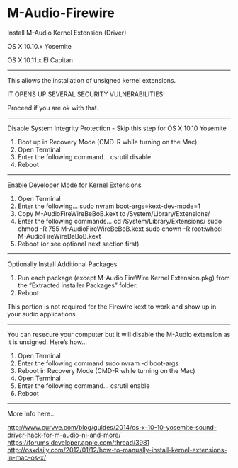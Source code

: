 # M-Audio-Firewire

Install M-Audio Kernel Extension (Driver)

OS X 10.10.x Yosemite

OS X 10.11.x El Capitan

-----

This allows the installation of unsigned kernel extensions.

IT OPENS UP SEVERAL SECURITY VULNERABILITIES!

Proceed if you are ok with that.

-----

Disable System Integrity Protection - Skip this step for OS X 10.10 Yosemite

1. Boot up in Recovery Mode (CMD-R while turning on the Mac)
2. Open Terminal
3. Enter the following command...
   	csrutil disable
4. Reboot

-----

Enable Developer Mode for Kernel Extensions

1. Open Terminal
2. Enter the following…
   	sudo nvram boot-args=kext-dev-mode=1
3. Copy M-AudioFireWireBeBoB.kext to /System/Library/Extensions/
4. Enter the following commands...
   	cd /System/Library/Extensions/
   	sudo chmod -R 755 M-AudioFireWireBeBoB.kext
   	sudo chown -R root:wheel M-AudioFireWireBeBoB.kext
5. Reboot (or see optional next section first)

-----

Optionally Install Additional Packages

1. Run each package (except M-Audio FireWire Kernel Extension.pkg) from 
   the “Extracted installer Packages” folder.
2. Reboot

This portion is not required for the Firewire kext to work and show up
in your audio applications.

-----

You can resecure your computer but it will disable the M-Audio extension
as it is unsigned. Here’s how...

1. Open Terminal
2. Enter the following command
   	sudo nvram -d boot-args
3. Reboot in Recovery Mode (CMD-R while turning on the Mac)
4. Open Terminal
5. Enter the following command...
   	csrutil enable
6. Reboot

-----

More Info here…

http://www.curvve.com/blog/guides/2014/os-x-10-10-yosemite-sound-driver-hack-for-m-audio-ni-and-more/
https://forums.developer.apple.com/thread/3981
http://osxdaily.com/2012/01/12/how-to-manually-install-kernel-extensions-in-mac-os-x/
